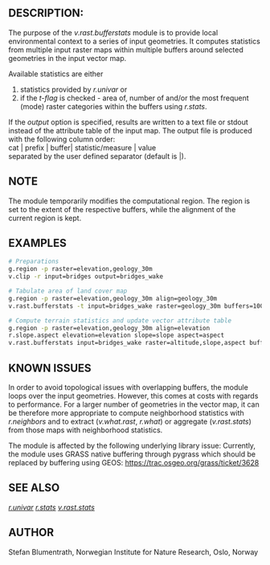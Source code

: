 ## DESCRIPTION:

The purpose of the *v.rast.bufferstats* module is to provide local
environmental context to a series of input geometries. It computes
statistics from multiple input raster maps within multiple buffers
around selected geometries in the input vector map.

Available statistics are either

1. statistics provided by *r.univar* or
2. if the *t-flag* is checked - area of, number of and/or the most
    frequent (mode) raster categories within the buffers using
    *r.stats*.

If the *output* option is specified, results are written to a text file
or stdout instead of the attribute table of the input map. The output
file is produced with the following column order:  
cat | prefix | buffer| statistic/measure | value  
separated by the user defined separator (default is |).

## NOTE

The module temporarily modifies the computational region. The region is
set to the extent of the respective buffers, while the alignment of the
current region is kept.

## EXAMPLES

```sh
# Preparations
g.region -p raster=elevation,geology_30m
v.clip -r input=bridges output=bridges_wake

# Tabulate area of land cover map
g.region -p raster=elevation,geology_30m align=geology_30m
v.rast.bufferstats -t input=bridges_wake raster=geology_30m buffers=100,250,500 column_prefix=geology

# Compute terrain statistics and update vector attribute table
g.region -p raster=elevation,geology_30m align=elevation
r.slope.aspect elevation=elevation slope=slope aspect=aspect
v.rast.bufferstats input=bridges_wake raster=altitude,slope,aspect buffers=100,250,500 column_prefix=altitude,slope,aspect methods=minimum,maximum,average,stddev percentile=5,95

```

## KNOWN ISSUES

In order to avoid topological issues with overlapping buffers, the
module loops over the input geometries. However, this comes at costs
with regards to performance. For a larger number of geometries in the
vector map, it can be therefore more appropriate to compute neighborhood
statistics with *r.neighbors* and to extract (*v.what.rast*, *r.what*)
or aggregate (*v.rast.stats*) from those maps with neighborhood
statistics.

The module is affected by the following underlying library issue:
Currently, the module uses GRASS native buffering through pygrass which
should be replaced by buffering using GEOS:
https://trac.osgeo.org/grass/ticket/3628

## SEE ALSO

*[r.univar](https://grass.osgeo.org/grass-stable/manuals/r.univar.html)
[r.stats](https://grass.osgeo.org/grass-stable/manuals/r.stats.html)
[v.rast.stats](https://grass.osgeo.org/grass-stable/manuals/v.rast.stats.html)*

## AUTHOR

Stefan Blumentrath, Norwegian Institute for Nature Research, Oslo,
Norway
